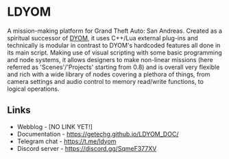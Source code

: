 # LDYOM
A mission-making platform for Grand Theft Auto: San Andreas. Created as a spiritual successor of [DYOM](https://dyom.gtagames.nl/), it uses C++/Lua external plug-ins and technically is modular in contrast to DYOM's hardcoded features all done in its main script.
Making use of visual scripting with some basic programming and node systems, it allows designers to make non-linear missions (here referred as 'Scenes'/'Projects' starting from 0.8) and is overall very flexible and rich with a wide library of nodes covering a plethora of things, from camera settings and audio control to memory read/write functions, to logical operations.

## Links
* Webblog - [NO LINK YET!]
* Documentation - https://getechg.github.io/LDYOM_DOC/
* Telegram chat - https://t.me/ldyom
* Discord server - https://discord.gg/SqmeF377XV
